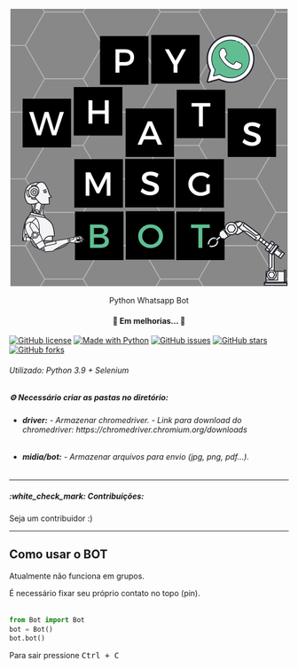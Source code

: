 <p align="center"><img src="https://github.com/foratto/Py-WhatsMsg-Bot/blob/main/midia/bot/PY-WhatsMsg-BOT.png"></p>

<p align="center">Python Whatsapp Bot</p>

<h4 align="center">🚧 Em melhorias... 🚧</h4>

<a href="https://github.com/foratto/Py-WhatsMsg-Bot/blob/main/LICENSE"><img alt="GitHub license" src="https://img.shields.io/github/license/foratto/Py-WhatsMsg-Bot"></a>
<a href="https://python.org"><img alt="Made with Python" src="https://img.shields.io/badge/Made%20with-Python-green"></a>
<a href="https://github.com/foratto/Py-WhatsMsg-Bot/issues"><img alt="GitHub issues" src="https://img.shields.io/github/issues/foratto/Py-WhatsMsg-Bot"></a>
<a href="https://github.com/foratto/Py-WhatsMsg-Bot/stargazers"><img alt="GitHub stars" src="https://img.shields.io/github/stars/foratto/Py-WhatsMsg-Bot"></a>
<a href="https://github.com/foratto/Py-WhatsMsg-Bot/network"><img alt="GitHub forks" src="https://img.shields.io/github/forks/foratto/Py-WhatsMsg-Bot"></a>

<h6>Utilizado: Python 3.9 + Selenium</h6>

<b><h5>:gear: Necessário criar as pastas no diretório:</h5></b>
- <h6><b>driver:</b> - Armazenar chromedriver. - Link para download do chromedriver: https://chromedriver.chromium.org/downloads</h6>
- <h6><b>midia/bot:</b> - Armazenar arquivos para envio (jpg, png, pdf...).</h6>
<hr> 
<h5>:white_check_mark: Contribuições:</h5>
Seja um contribuidor :)
<hr>

## Como usar o BOT

Atualmente não funciona em grupos.

É necessário fixar seu próprio contato no topo (pin).
```python 

from Bot import Bot
bot = Bot()
bot.bot()
```
Para sair pressione <kbd>Ctrl + C</kbd>
